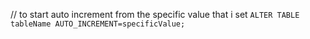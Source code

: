 // to start auto increment from the specific value that i set
```ALTER TABLE tableName AUTO_INCREMENT=specificValue;```
